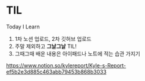 # TIL
Today I Learn


1. 1차 노션 업로드, 2차 깃허브 업로드
2. 주말 제외하고 **그날그날** TIL!
3. 그때그때 배운 내용은 아이패드나 노트에 적는 습관 가지기


https://www.notion.so/kylereport/Kyle-s-Report-ef5b2e3d885c463abb79453b868b3033
